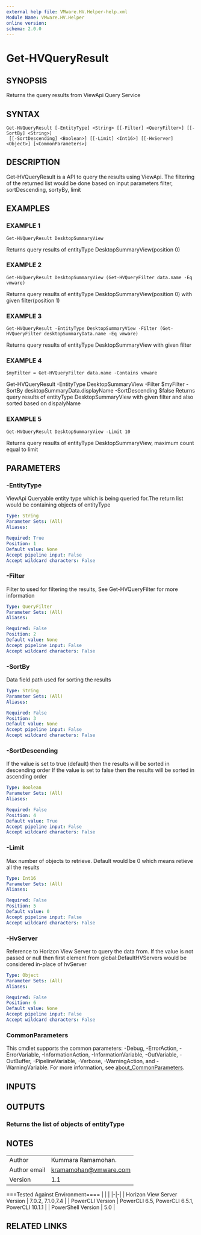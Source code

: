 ```yaml
---
external help file: VMware.HV.Helper-help.xml
Module Name: VMware.HV.Helper
online version:
schema: 2.0.0
---
```


# Get-HVQueryResult

## SYNOPSIS
Returns the query results from ViewApi Query Service

## SYNTAX

```
Get-HVQueryResult [-EntityType] <String> [[-Filter] <QueryFilter>] [[-SortBy] <String>]
 [[-SortDescending] <Boolean>] [[-Limit] <Int16>] [[-HvServer] <Object>] [<CommonParameters>]
```

## DESCRIPTION
Get-HVQueryResult is a API to query the results using ViewApi.
The filtering of the returned
list would be done based on input parameters filter, sortDescending, sortyBy, limit

## EXAMPLES

### EXAMPLE 1
```
Get-HVQueryResult DesktopSummaryView
```

Returns query results of entityType DesktopSummaryView(position 0)

### EXAMPLE 2
```
Get-HVQueryResult DesktopSummaryView (Get-HVQueryFilter data.name -Eq vmware)
```

Returns query results of entityType DesktopSummaryView(position 0) with given filter(position 1)

### EXAMPLE 3
```
Get-HVQueryResult -EntityType DesktopSummaryView -Filter (Get-HVQueryFilter desktopSummaryData.name -Eq vmware)
```

Returns query results of entityType DesktopSummaryView with given filter

### EXAMPLE 4
```
$myFilter = Get-HVQueryFilter data.name -Contains vmware
```

Get-HVQueryResult -EntityType DesktopSummaryView -Filter $myFilter -SortBy desktopSummaryData.displayName -SortDescending $false
Returns query results of entityType DesktopSummaryView with given filter and also sorted based on dispalyName

### EXAMPLE 5
```
Get-HVQueryResult DesktopSummaryView -Limit 10
```

Returns query results of entityType DesktopSummaryView, maximum count equal to limit

## PARAMETERS

### -EntityType
ViewApi Queryable entity type which is being queried for.The return list would be containing objects of entityType

```yaml
Type: String
Parameter Sets: (All)
Aliases:

Required: True
Position: 1
Default value: None
Accept pipeline input: False
Accept wildcard characters: False
```

### -Filter
Filter to used for filtering the results, See Get-HVQueryFilter for more information

```yaml
Type: QueryFilter
Parameter Sets: (All)
Aliases:

Required: False
Position: 2
Default value: None
Accept pipeline input: False
Accept wildcard characters: False
```

### -SortBy
Data field path used for sorting the results

```yaml
Type: String
Parameter Sets: (All)
Aliases:

Required: False
Position: 3
Default value: None
Accept pipeline input: False
Accept wildcard characters: False
```

### -SortDescending
If the value is set to true (default) then the results will be sorted in descending order
If the value is set to false then the results will be sorted in ascending order

```yaml
Type: Boolean
Parameter Sets: (All)
Aliases:

Required: False
Position: 4
Default value: True
Accept pipeline input: False
Accept wildcard characters: False
```

### -Limit
Max number of objects to retrieve.
Default would be 0 which means retieve all the results

```yaml
Type: Int16
Parameter Sets: (All)
Aliases:

Required: False
Position: 5
Default value: 0
Accept pipeline input: False
Accept wildcard characters: False
```

### -HvServer
Reference to Horizon View Server to query the data from.
If the value is not passed or null then
first element from global:DefaultHVServers would be considered in-place of hvServer

```yaml
Type: Object
Parameter Sets: (All)
Aliases:

Required: False
Position: 6
Default value: None
Accept pipeline input: False
Accept wildcard characters: False
```

### CommonParameters
This cmdlet supports the common parameters: -Debug, -ErrorAction, -ErrorVariable, -InformationAction, -InformationVariable, -OutVariable, -OutBuffer, -PipelineVariable, -Verbose, -WarningAction, and -WarningVariable. For more information, see [about_CommonParameters](http://go.microsoft.com/fwlink/?LinkID=113216).

## INPUTS

## OUTPUTS

### Returns the list of objects of entityType
## NOTES
| | |
|-|-|
| Author | Kummara Ramamohan. |
| Author email | kramamohan@vmware.com |
| Version | 1.1 |

===Tested Against Environment====
| | |
|-|-|
| Horizon View Server Version | 7.0.2, 7.1.0,7.4 |
| PowerCLI Version | PowerCLI 6.5, PowerCLI 6.5.1, PowerCLI 10.1.1 |
| PowerShell Version | 5.0 |

## RELATED LINKS
